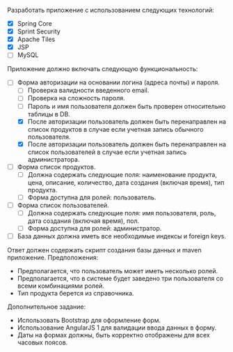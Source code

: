 Разработать приложение с использованием следующих технологий:
- [x] Spring Core
- [x] Sprint Security
- [x] Apache Tiles
- [x] JSP
- [ ] MySQL

Приложение должно включать следующую функциональность:
- [ ] Форма авторизации на основании логина (адреса почты) и пароля.
    - [ ] Проверка валидности введенного email.
    - [ ] Проверка на сложность пароля.
    - [ ] Пароль и имя пользователя должен быть проверен относительно таблицы в DB.
    - [x] После авторизации пользователь должен быть перенаправлен на список продуктов в случае если учетная запись обычного пользователя.
    - [x] После авторизации пользователь должен быть перенаправлен на список пользователей в случае если учетная запись администратора.
- [ ] Форма список продуктов.
    - [ ] Должна содержать следующие поля: наименование продукта, цена, описание, количество, дата создания (включая время), тип продукта.
    - [ ] Форма доступна для ролей: пользователь.
- [ ] Форма список пользователей.
    - [ ] Должна содержать следующие поля: имя пользователя, роль, дата создания (включая время), пол.
    - [ ] Форма доступна для ролей: администратор.
- [ ] База данных должна иметь все необходимые индексы и foreign keys.

Ответ должен содержать скрипт создания базы данных и maven приложение.
Предположения:
- Предполагается, что пользователь может иметь несколько ролей.
- Предполагается, что в системе будет заведено три пользователя со всеми комбинациями ролей.
- Тип продукта берется из справочника.

Дополнительное задание:
- Использовать Bootstrap для оформление форм.
- Использование AngularJS 1 для валидации ввода данных в форму.
- Даты на формах должны, быть корректно отображены для всех часовых
поясов.